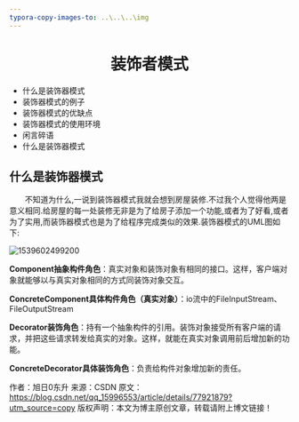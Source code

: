 ```yaml
---
typora-copy-images-to: ..\..\..\img
---
```


# <center>装饰者模式</center>

- 什么是装饰器模式
- 装饰器模式的例子
- 装饰器模式的优缺点
- 装饰器模式的使用环境
- 闲言碎语
- 什么是装饰器模式

## 什么是装饰器模式

&emsp;&emsp;不知道为什么,一说到装饰器模式我就会想到房屋装修.不过我个人觉得他两是意义相同.给房屋的每一处装修无非是为了给房子添加一个功能,或者为了好看,或者为了实用,而装饰器模式也是为了给程序完成类似的效果.装饰器模式的UML图如下:

![1539602499200](F:\Typora\img\1539602499200.png)

**Component抽象构件角色**：真实对象和装饰对象有相同的接口。这样，客户端对象就能够以与真实对象相同的方式同装饰对象交互。

**ConcreteComponent具体构件角色（真实对象）**：io流中的FileInputStream、FileOutputStream

**Decorator装饰角色**：持有一个抽象构件的引用。装饰对象接受所有客户端的请求，并把这些请求转发给真实的对象。这样，就能在真实对象调用前后增加新的功能。

**ConcreteDecorator具体装饰角色**：负责给构件对象增加新的责任。





作者：旭日0东升 
来源：CSDN 
原文：https://blog.csdn.net/qq_15996553/article/details/77921879?utm_source=copy 
版权声明：本文为博主原创文章，转载请附上博文链接！